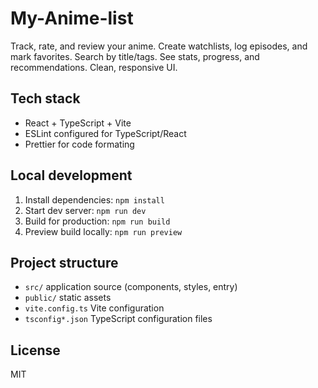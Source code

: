 # My-Anime-list

Track, rate, and review your anime. Create watchlists, log episodes, and mark favorites.
Search by title/tags. See stats, progress, and recommendations. Clean, responsive UI.

## Tech stack

- React + TypeScript + Vite
- ESLint configured for TypeScript/React
- Prettier for code formating

## Local development

1. Install dependencies: `npm install`
2. Start dev server: `npm run dev`
3. Build for production: `npm run build`
4. Preview build locally: `npm run preview`

## Project structure

- `src/` application source (components, styles, entry)
- `public/` static assets
- `vite.config.ts` Vite configuration
- `tsconfig*.json` TypeScript configuration files

## License

MIT
